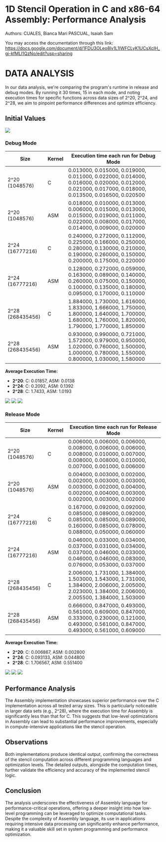 # 1D Stencil Operation in C and x86-64 Assembly: Performance Analysis

Authors:
CUALES, Bianca Mari
PASCUAL, Isaiah Sam

You may access the documentation through this link:
https://docs.google.com/document/d/1FDU3OLeo8lv1L1IWFCLyK1UCsXcIH_gj-kfMLl1QzNo/edit?usp=sharing


# DATA ANALYSIS

In our data analysis, we're comparing the program's runtime in release and debug modes. By running it 30 times, 15 in each mode, and noting execution times for specific functions across data sizes of 2^20, 2^24, and 2^28, we aim to pinpoint performance differences and optimize efficiency.

## Initial Values

![](initvals.png)

### Debug Mode

| Size | Kernel | Execution time each run for Debug Mode |
|------|--------|---------------------------------------|
| 2^20 (1048576)  | C   | 0.013000, 0.015000, 0.019000, 0.011000, 0.022000, 0.014000, 0.016000, 0.020000, 0.012000, 0.021000, 0.017000, 0.018000, 0.013500, 0.016500, 0.020500 |
| 2^20 (1048576)  | ASM | 0.018000, 0.010000, 0.013000, 0.006000, 0.015000, 0.013000, 0.015000, 0.019000, 0.011000, 0.022000, 0.008000, 0.017000, 0.014000, 0.009000, 0.020000 |
| 2^24 (16777216) | C   | 0.240000, 0.272000, 0.112000, 0.225000, 0.166000, 0.250000, 0.280000, 0.130000, 0.210000, 0.190000, 0.260000, 0.150000, 0.200000, 0.175000, 0.220000 |
| 2^24 (16777216) | ASM | 0.128000, 0.272000, 0.059000, 0.163000, 0.089000, 0.140000, 0.260000, 0.075000, 0.150000, 0.100000, 0.135000, 0.180000, 0.095000, 0.170000, 0.110000 |
| 2^28 (268435456)| C   | 1.884000, 1.730000, 1.616000, 1.833000, 1.666000, 1.750000, 1.800000, 1.640000, 1.700000, 1.680000, 1.760000, 1.820000, 1.790000, 1.770000, 1.850000 |
| 2^28 (268435456)| ASM | 0.930000, 0.990000, 0.721000, 1.572000, 0.979000, 0.950000, 1.020000, 0.760000, 1.500000, 1.000000, 0.780000, 1.550000, 0.800000, 1.030000, 1.580000 |

**Average Execution Time:**

- **2^20**: C: 0.01857, ASM: 0.0138
- **2^24**: C: 0.2092, ASM: 0.1392
- **2^28**: C: 1.7433, ASM: 1.0193

![](deb20.png)
![](deb24.png)
![](deb28.png)

### Release Mode

| Size | Kernel | Execution time each run for Release Mode |
|------|--------|-----------------------------------------|
| 2^20 (1048576)  | C   | 0.006000, 0.006000, 0.006000, 0.008000, 0.006000, 0.006000, 0.008000, 0.010000, 0.007000, 0.008000, 0.008000, 0.010000, 0.007000, 0.001000, 0.006000 |
| 2^20 (1048576)  | ASM | 0.004000, 0.003000, 0.002000, 0.002000, 0.003000, 0.003000, 0.003000, 0.002000, 0.004000, 0.002000, 0.004000, 0.003000, 0.002000, 0.003000, 0.002000 |
| 2^24 (16777216) | C   | 0.167000, 0.092000, 0.092000, 0.085000, 0.089000, 0.092000, 0.085000, 0.085000, 0.089000, 0.160000, 0.085000, 0.078000, 0.088000, 0.050000, 0.060000 |
| 2^24 (16777216) | ASM | 0.046000, 0.033000, 0.034000, 0.037000, 0.031000, 0.034000, 0.037000, 0.046000, 0.033000, 0.046000, 0.046000, 0.083000, 0.076000, 0.053000, 0.037000 |
| 2^28 (268435456)| C   | 2.006000, 1.731000, 1.384000, 1.503000, 1.543000, 1.731000, 1.384000, 2.006000, 2.005000, 2.023000, 1.384000, 2.006000, 2.005500, 1.384000, 1.503000 |
| 2^28 (268435456)| ASM | 0.666000, 0.847000, 0.493000, 0.561000, 0.609000, 0.847000, 0.333000, 0.230000, 0.121000, 0.493000, 0.561000, 0.847000, 0.493000, 0.561000, 0.609000 |

**Average Execution Time:**

- **2^20**: C: 0.006867, ASM: 0.002800
- **2^24**: C: 0.093133, ASM: 0.044800
- **2^28**: C: 1.706567, ASM: 0.551400

![](rel20.png)
![](rel24.png)
![](rel28.png)

## Performance Analysis

The Assembly implementation showcases superior performance over the C implementation across all tested array sizes. This is particularly noticeable in larger data sets (e.g., 2^28), where the execution time for Assembly is significantly less than that for C. This suggests that low-level optimizations in Assembly can lead to substantial performance improvements, especially in compute-intensive applications like the stencil operation.

## Observations

Both implementations produce identical output, confirming the correctness of the stencil computation across different programming languages and optimization levels. The detailed outputs, alongside the computation times, further validate the efficiency and accuracy of the implemented stencil logic.

## Conclusion

The analysis underscores the effectiveness of Assembly language for performance-critical operations, offering a deeper insight into how low-level programming can be leveraged to optimize computational tasks. Despite the complexity of Assembly language, its use in applications requiring intensive data processing can significantly enhance performance, making it a valuable skill set in system programming and performance optimization.
